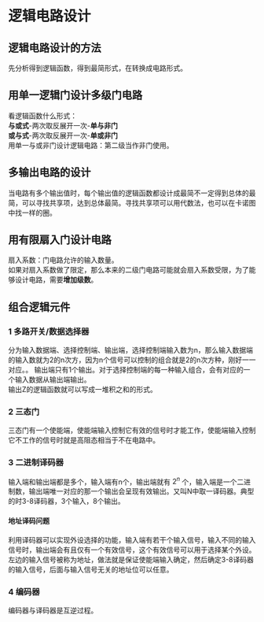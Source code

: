  # 逻辑电路设计
 ## 逻辑电路设计的方法
 先分析得到逻辑函数，得到最简形式，在转换成电路形式。
 ## 用单一逻辑门设计多级门电路
 看逻辑函数什么形式：  
 **与或式**-两次取反展开一次-**单与非门**  
 **或与式**-两次取反展开一次-**单或非门**  
 用单一与或非门设计逻辑电路：第二级当作非门使用。
 ## 多输出电路的设计
 当电路有多个输出值时，每个输出值的逻辑函数都设计成最简不一定得到总体的最简，可以寻找共享项，达到总体最简。寻找共享项可以用代数法，也可以在卡诺图中找一样的圈。
 ## 用有限扇入门设计电路
 扇入系数：门电路允许的输入数量。  
 如果对扇入系数做了限定，那么本来的二级门电路可能就会扇入系数受限，为了能够设计电路，需要**增加级数**。
 ## 组合逻辑元件
 ### 1 多路开关/数据选择器
 分为输入数据端、选择控制端、输出端，选择控制端输入数为n，那么输入数据端的输入数就为2的n次方，因为n个信号可以控制的组合就是2的n次方种，刚好一一对应。。 输出端只有1个输出。对于选择控制端的每一种输入组合，会有对应的一个输入数据从输出端输出。  
 输出Z的逻辑函数就可以写成一堆积之和的形式。
 ### 2 三态门
 三态门有一个使能端，使能端输入控制它有效的信号时才能工作，使能端输入控制它不工作的信号时就是高阻态相当于不在电路中。
 ### 3 二进制译码器
 输入端和输出端都是多个，输入端有n个，输出端就有 $2^n$ 个，输入端是一个二进制数，输出端唯一对应的那一个输出会呈现有效输出。又叫N中取一译码器。典型的时3-8译码器，3个输入，8个输出。  
 #### 地址译码问题
 利用译码器可以实现外设选择的功能，输入端有若干个输入信号，输入不同的输入信号时，输出端会有且仅有一个有效信号，这个有效信号可以用于选择某个外设。左边的输入信号被称为地址，做法就是保证使能端输入确定，然后确定3-8译码器的输入信号，后面与输入信号无关的地址位可以任意。
### 4 编码器
编码器与译码器是互逆过程。
